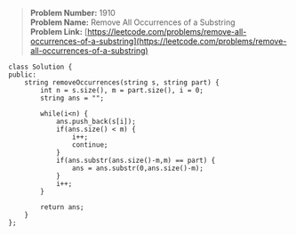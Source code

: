 > **Problem Number:** 1910 <br>
> **Problem Name:** Remove All Occurrences of a Substring <br>
> **Problem Link:** [https://leetcode.com/problems/remove-all-occurrences-of-a-substring](https://leetcode.com/problems/remove-all-occurrences-of-a-substring) <br>

    class Solution {
    public:
        string removeOccurrences(string s, string part) {
            int n = s.size(), m = part.size(), i = 0;
            string ans = "";

            while(i<n) {
                ans.push_back(s[i]);
                if(ans.size() < m) {
                    i++;
                    continue;
                }
                if(ans.substr(ans.size()-m,m) == part) {
                    ans = ans.substr(0,ans.size()-m);
                }
                i++;
            }
            
            return ans;
        }
    };